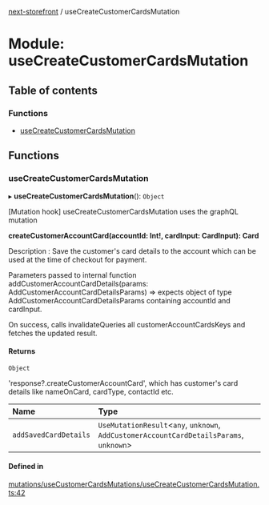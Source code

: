 [next-storefront](../README.md) / useCreateCustomerCardsMutation

# Module: useCreateCustomerCardsMutation

## Table of contents

### Functions

- [useCreateCustomerCardsMutation](useCreateCustomerCardsMutation.md#usecreatecustomercardsmutation)

## Functions

### useCreateCustomerCardsMutation

▸ **useCreateCustomerCardsMutation**(): `Object`

[Mutation hook] useCreateCustomerCardsMutation uses the graphQL mutation

<b>createCustomerAccountCard(accountId: Int!, cardInput: CardInput): Card</b>

Description : Save the customer's card details to the account which can be used at the time of checkout for payment.

Parameters passed to internal function addCustomerAccountCardDetails(params: AddCustomerAccountCardDetailsParams) => expects object of type AddCustomerAccountCardDetailsParams containing accountId and cardInput.

On success, calls invalidateQueries all customerAccountCardsKeys and fetches the updated result.

#### Returns

`Object`

'response?.createCustomerAccountCard', which has customer's card details like nameOnCard, cardType, contactId etc.

| Name                  | Type                                                                                     |
| :-------------------- | :--------------------------------------------------------------------------------------- |
| `addSavedCardDetails` | `UseMutationResult`<`any`, `unknown`, `AddCustomerAccountCardDetailsParams`, `unknown`\> |

#### Defined in

[mutations/useCustomerCardsMutations/useCreateCustomerCardsMutation.ts:42](https://github.com/KiboSoftware/nextjs-storefront/blob/973d553/hooks/mutations/useCustomerCardsMutations/useCreateCustomerCardsMutation.ts#L42)
